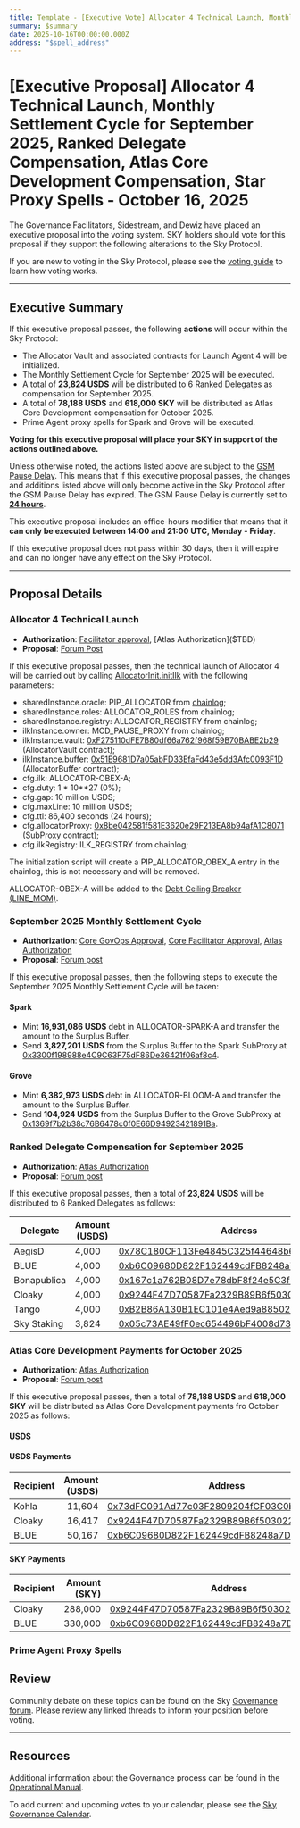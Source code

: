 ```yaml
---
title: Template - [Executive Vote] Allocator 4 Technical Launch, Monthly Settlement Cycle for September 2025, Ranked Delegate Compensation, Atlas Core Development Compensation, Execute Prime Agent Proxy Spells - October 16, 2025
summary: $summary
date: 2025-10-16T00:00:00.000Z
address: "$spell_address"
---
```


# [Executive Proposal] Allocator 4 Technical Launch, Monthly Settlement Cycle for September 2025, Ranked Delegate Compensation, Atlas Core Development Compensation, Star Proxy Spells - October 16, 2025

The Governance Facilitators, Sidestream, and Dewiz have placed an executive proposal into the voting system. SKY holders should vote for this proposal if they support the following alterations to the Sky Protocol.

If you are new to voting in the Sky Protocol, please see the [voting guide](https://manual.makerdao.com/governance/voting-in-makerdao/on-chain-governance) to learn how voting works.

---

## Executive Summary

If this executive proposal passes, the following **actions** will occur within the Sky Protocol:

- The Allocator Vault and associated contracts for Launch Agent 4 will be initialized.
- The Monthly Settlement Cycle for September 2025 will be executed.
- A total of **23,824 USDS** will be distributed to 6 Ranked Delegates as compensation for September 2025.
- A total of **78,188 USDS** and **618,000 SKY** will be distributed as Atlas Core Development compensation for October 2025.
- Prime Agent proxy spells for Spark and Grove will be executed.

**Voting for this executive proposal will place your SKY in support of the actions outlined above.**

Unless otherwise noted, the actions listed above are subject to the [GSM Pause Delay](https://sky-atlas.powerhouse.io/A.1.9.2.1_Pause_Delay/a98b8227-95f6-4711-9d8d-f52cbc6ad2d0|0db30758e055). This means that if this executive proposal passes, the changes and additions listed above will only become active in the Sky Protocol after the GSM Pause Delay has expired. The GSM Pause Delay is currently set to [**24 hours**](https://sky-atlas.powerhouse.io/A.1.9.2.1.2_Pause_Delay_Current_Value/09d2514b-3169-4755-a654-2c774456980d|0db30758e055d2d0).

This executive proposal includes an office-hours modifier that means that it **can only be executed between 14:00 and 21:00 UTC, Monday - Friday**.

If this executive proposal does not pass within 30 days, then it will expire and can no longer have any effect on the Sky Protocol.

---

## Proposal Details

### Allocator 4 Technical Launch

- **Authorization**: [Facilitator approval]($TBD), [Atlas Authorization]($TBD)
- **Proposal**: [Forum Post](https://forum.sky.money/t/technical-scope-launch-of-the-agent-4-allocation-system/27314)

If this executive proposal passes, then the technical launch of Allocator 4 will be carried out by calling [AllocatorInit.initIlk](https://github.com/makerdao/dss-allocator/blob/226584d3b179d98025497815adb4ea585ea0102d/deploy/AllocatorInit.sol#L97-L164) with the following parameters:

- sharedInstance.oracle: PIP_ALLOCATOR from [chainlog](https://chainlog.sky.money/);
- sharedInstance.roles: ALLOCATOR_ROLES from chainlog;
- sharedInstance.registry: ALLOCATOR_REGISTRY from chainlog;
- ilkInstance.owner: MCD_PAUSE_PROXY from chainlog;
- ilkInstance.vault: [0xF275110dFE7B80df66a762f968f59B70BABE2b29](https://etherscan.io/address/0xF275110dFE7B80df66a762f968f59B70BABE2b29) (AllocatorVault contract);
- ilkInstance.buffer: [0x51E9681D7a05abFD33EfaFd43e5dd3Afc0093F1D](https://etherscan.io/address/0x51E9681D7a05abFD33EfaFd43e5dd3Afc0093F1D) (AllocatorBuffer contract);
- cfg.ilk: ALLOCATOR-OBEX-A;
- cfg.duty: 1 * 10**27 (0%);
- cfg.gap: 10 million USDS;
- cfg.maxLine: 10 million USDS;
- cfg.ttl: 86,400 seconds (24 hours);
- cfg.allocatorProxy: [0x8be042581f581E3620e29F213EA8b94afA1C8071](https://etherscan.io/address/0x8be042581f581E3620e29F213EA8b94afA1C8071) (SubProxy contract);
- cfg.ilkRegistry: ILK_REGISTRY from chainlog;

The initialization script will create a PIP_ALLOCATOR_OBEX_A entry in the chainlog, this is not necessary and will be removed.

ALLOCATOR-OBEX-A will be added to the [Debt Ceiling Breaker (LINE_MOM)](https://sky-atlas.powerhouse.io/A.1.9.3.2.3_Debt_Ceiling_Breaker_Exception/8c27b081-2db5-4e8f-9b5c-f5cf0f8d3102|0db30758e055352c).

### September 2025 Monthly Settlement Cycle

- **Authorization**: [Core GovOps Approval](https://forum.sky.money/t/msc-2-settlement-summary-september-2025-spark-only-initial-calculations/27286/4), [Core Facilitator Approval](https://forum.sky.money/t/msc-2-settlement-summary-september-2025-spark-only-initial-calculations/27286/5), [Atlas Authorization](https://sky-atlas.powerhouse.io/A.2.5_Sky_Core_Monthly_Settlement_Cycle/1d8f2ff0-8d73-807c-80f0-e58dde70cc27|9e1f)
- **Proposal**: [Forum post](https://forum.sky.money/t/msc-2-settlement-summary-september-2025-spark-only-initial-calculations/27286)

If this executive proposal passes, then the following steps to execute the September 2025 Monthly Settlement Cycle will be taken:

#### Spark

- Mint **16,931,086 USDS** debt in ALLOCATOR-SPARK-A and transfer the amount to the Surplus Buffer.
- Send **3,827,201 USDS** from the Surplus Buffer to the Spark SubProxy at [0x3300f198988e4C9C63F75dF86De36421f06af8c4](https://etherscan.io/address/0x3300f198988e4C9C63F75dF86De36421f06af8c4).

#### Grove

- Mint **6,382,973 USDS** debt in ALLOCATOR-BLOOM-A and transfer the amount to the Surplus Buffer.
- Send **104,924 USDS** from the Surplus Buffer to the Grove SubProxy at [0x1369f7b2b38c76B6478c0f0E66D94923421891Ba](https://etherscan.io/address/0x1369f7b2b38c76B6478c0f0E66D94923421891Ba).

### Ranked Delegate Compensation for September 2025

- **Authorization**: [Atlas Authorization](https://sky-atlas.powerhouse.io/A.1.5.7.1_AD_Monthly_Compensation_Cycle/117f2ff0-8d73-806f-87d7-e6713a7fe64f|0db3af4e4161)
- **Proposal**: [Forum post](https://forum.sky.money/t/september-2025-ranked-delegate-compensation/27305)

If this executive proposal passes, then a total of **23,824 USDS** will be distributed to 6 Ranked Delegates as follows:

| Delegate    | Amount (USDS) | Address                                                                                                               |
|-------------|---------------|-----------------------------------------------------------------------------------------------------------------------|
| AegisD      | 4,000         | [0x78C180CF113Fe4845C325f44648b6567BC79d6E0](https://etherscan.io/address/0x78C180CF113Fe4845C325f44648b6567BC79d6E0) |
| BLUE        | 4,000         | [0xb6C09680D822F162449cdFB8248a7D3FC26Ec9Bf](https://etherscan.io/address/0xb6C09680D822F162449cdFB8248a7D3FC26Ec9Bf) |
| Bonapublica | 4,000         | [0x167c1a762B08D7e78dbF8f24e5C3f1Ab415021D3](https://etherscan.io/address/0x167c1a762B08D7e78dbF8f24e5C3f1Ab415021D3) |
| Cloaky      | 4,000         | [0x9244F47D70587Fa2329B89B6f503022b63Ad54A5](https://etherscan.io/address/0x9244F47D70587Fa2329B89B6f503022b63Ad54A5) |
| Tango       | 4,000         | [0xB2B86A130B1EC101e4Aed9a88502E08995760307](https://etherscan.io/address/0xB2B86A130B1EC101e4Aed9a88502E08995760307) |
| Sky Staking | 3,824         | [0x05c73AE49fF0ec654496bF4008d73274a919cB5C](https://etherscan.io/address/0x05c73AE49fF0ec654496bF4008d73274a919cB5C) |

### Atlas Core Development Payments for October 2025

- **Authorization**: [Atlas Authorization](https://sky-atlas.powerhouse.io/Budget_And_Participation_Requirements/4c698938-1a11-4486-a568-e54fc6b0ce0c%7C0db3af4e)
- **Proposal**: [Forum post](https://forum.sky.money/t/atlas-core-development-payment-requests-october-2025/27293)

If this executive proposal passes, then a total of **78,188 USDS** and **618,000 SKY** will be distributed as Atlas Core Development payments fro October 2025 as follows:

#### USDS

#### USDS Payments

| Recipient | Amount (USDS) | Address                                                                                                               |
|-----------|--------------:|-----------------------------------------------------------------------------------------------------------------------|
| Kohla     | 11,604        | [0x73dFC091Ad77c03F2809204fCF03C0b9dccf8c7a](https://etherscan.io/address/0x73dFC091Ad77c03F2809204fCF03C0b9dccf8c7a) |
| Cloaky    | 16,417        | [0x9244F47D70587Fa2329B89B6f503022b63Ad54A5](https://etherscan.io/address/0x9244F47D70587Fa2329B89B6f503022b63Ad54A5) |
| BLUE      | 50,167        | [0xb6C09680D822F162449cdFB8248a7D3FC26Ec9Bf](https://etherscan.io/address/0xb6C09680D822F162449cdFB8248a7D3FC26Ec9Bf) |

#### SKY Payments

| Recipient | Amount (SKY) | Address                                                                                                               |
|-----------|-------------:|-----------------------------------------------------------------------------------------------------------------------|
| Cloaky    | 288,000      | [0x9244F47D70587Fa2329B89B6f503022b63Ad54A5](https://etherscan.io/address/0x9244F47D70587Fa2329B89B6f503022b63Ad54A5) |
| BLUE      | 330,000      | [0xb6C09680D822F162449cdFB8248a7D3FC26Ec9Bf](https://etherscan.io/address/0xb6C09680D822F162449cdFB8248a7D3FC26Ec9Bf) |

### Prime Agent Proxy Spells



## Review

Community debate on these topics can be found on the Sky [Governance forum](https://forum.sky.money/). Please review any linked threads to inform your position before voting.

---

## Resources

Additional information about the Governance process can be found in the [Operational Manual](https://manual.makerdao.com).

To add current and upcoming votes to your calendar, please see the [Sky Governance Calendar](https://manual.makerdao.com/makerdao/calendars/governance-calendar).
